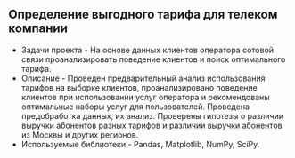 ## Определение выгодного тарифа для телеком компании
- Задачи проекта - На основе данных клиентов оператора сотовой связи проанализировать поведение клиентов и поиск оптимального тарифа.
- Описание - Проведен предварительный анализ использования тарифов на выборке клиентов, проанализировано поведение клиентов при использовании услуг оператора и рекомендованы оптимальные наборы услуг для пользователей. Проведена предобработка данных, их анализ. Проверены гипотезы о различии выручки абонентов разных тарифов и различии выручки абонентов из Москвы и других регионов.
- Используемые библиотеки - Pandas, Matplotlib, NumPy, SciPy.

